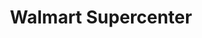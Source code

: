 ---
title: "Walmart Supercenter"
url: /fort-collins/walmart-supercenter-south-mason-street/
shop: Supermarkt
---